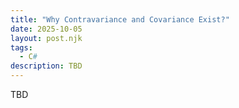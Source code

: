 ```yaml
---
title: "Why Contravariance and Covariance Exist?"
date: 2025-10-05
layout: post.njk
tags: 
  - C#
description: TBD
---
```


TBD